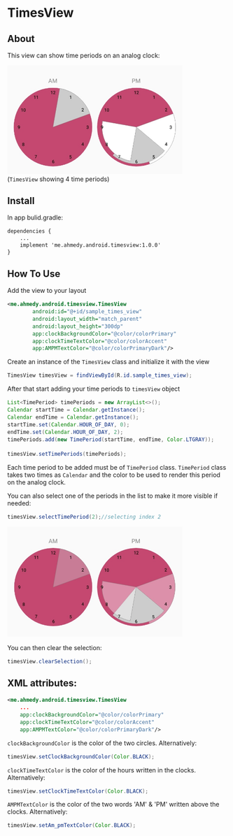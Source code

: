 # TimesView

## About

This view can show time periods on an analog clock:

<img src="images/00.jpg" alt="TimesView showing 4 time periods" width="400"/><br>
(`TimesView` showing 4 time periods)

## Install

In app bulid.gradle:

```
dependencies {
    ...
    implement 'me.ahmedy.android.timesview:1.0.0'
}
```

## How To Use

Add the view to your layout
```xml
<me.ahmedy.android.timesview.TimesView
        android:id="@+id/sample_times_view"
        android:layout_width="match_parent"
        android:layout_height="300dp"
        app:clockBackgroundColor="@color/colorPrimary"
        app:clockTimeTextColor="@color/colorAccent"
        app:AMPMTextColor="@color/colorPrimaryDark"/>
```

Create an instance of the `TimesView` class and initialize it with the view

```java
TimesView timesView = findViewById(R.id.sample_times_view);
```

After that start adding your time periods to `timesView` object

```java
List<TimePeriod> timePeriods = new ArrayList<>();
Calendar startTime = Calendar.getInstance();
Calendar endTime = Calendar.getInstance();
startTime.set(Calendar.HOUR_OF_DAY, 0);
endTime.set(Calendar.HOUR_OF_DAY, 2);
timePeriods.add(new TimePeriod(startTime, endTime, Color.LTGRAY));

timesView.setTimePeriods(timePeriods);
```
Each time period to be added must be of `TimePeriod` class. `TimePeriod` class takes two times as `Calendar` and the color to be used to render this period on the analog clock.


You can also select one of the periods in the list to make it more visible if needed:

```java
timesView.selectTimePeriod(2);//selecting index 2
```

<img src="images/01.jpg" alt="TimesView showing 4 time periods" width="400"/>

You can then clear the selection:

```java
timesView.clearSelection();
```


## XML attributes:

```xml
<me.ahmedy.android.timesview.TimesView
    ...
    app:clockBackgroundColor="@color/colorPrimary"
    app:clockTimeTextColor="@color/colorAccent"
    app:AMPMTextColor="@color/colorPrimaryDark"/>
```
`clockBackgroundColor` is the color of the two circles. Alternatively:
```java
timesView.setClockBackgroundColor(Color.BLACK);
```

`clockTimeTextColor` is the color of the hours written in the clocks. Alternatively:
```java
timesView.setClockTimeTextColor(Color.BLACK);
```

`AMPMTextColor` is the color of the two words 'AM' & 'PM' written above the clocks. Alternatively:
```java
timesView.setAm_pmTextColor(Color.BLACK);
```

